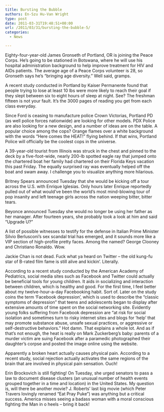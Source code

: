 ```yaml
---
title: Bursting the Bubble
authors: En-Szu Hu-Van Wright
type: post
date: 2011-03-31T19:48:51+00:00
url: /2011/03/31/bursting-the-bubble-5/
categories:
  - News

---
```

Eighty-four-year-old James Gronseth of Portland, OR is joining the Peace Corps. He’s going to be stationed in Botswana, where he will use his hospital administration background to help improve treatment for HIV and AIDs patients. The average age of a Peace Corps volunteer is 28, so Gronseth says he’s “bringing age diversity.” Well said, gramps.

A recent study conducted in Portland by Kaiser Permanente found that people trying to lose at least 10 lbs were more likely to reach their goal if they slept between six to eight hours of sleep at night. See? The freshman fifteen is not your fault. It’s the 3000 pages of reading you get from each class everyday.

Since Ford is ceasing to manufacture police Crown Victorias, Portland PD (as well police forces nationwide) are looking for other models. PDX Police are also looking for a new design, and a number of ideas are on the table. A popular choice among the cops? Orange flames over a white background with the words “Here comes the HEAT!” flying behind. If that wins, Portland Police will officially be the coolest cops in the universe.

A 39-year-old tourist from Illinois was struck in the chest and pinned to the deck by a five-foot-wide, nearly 200-lb spotted eagle ray that jumped onto the chartered boat her family had chartered on their Florida Keys vacation this past Friday. The equally surprised ray was eventually helped off the boat and swam away. I challenge you to visualize anything more hilarious.

Britney Spears announced Tuesday that she would be kicking off a tour across the U.S. with Enrique Iglesias. Only hours later Enrique reportedly pulled out of what would’ve been the world’s most mind-blowing tour of pop insanity and left teenage girls across the nation weeping bitter, bitter tears.

Beyonce announced Tuesday she would no longer be using her father as her manager. After fourteen years, she probably took a look at him and said “Upgrade U?”

A list of possible witnesses to testify for the defense in Italian Prime Minister Silvio Berlusconi’s sex scandal trial has emerged, and it sounds more like a VIP section of high-profile pretty faces. Among the named? George Clooney and Christiano Ronaldo. Wow.

Jackie Chan is not dead. Fuck what ya heard on Twitter – the old kung-fu star of B-rated film fame is still alive and kickin’. Literally.

According to a recent study conducted by the American Academy of Pediatrics, social media sites such as Facebook and Twitter could actually be beneficial tools for young children. It aids in socializing and interaction between children, which is healthy and good. For the first time, I feel better about my twelve-hour-a-day Facebooking habit. Sort of. Later on the study coins the term ‘Facebook depression’, which is used to describe the “classic symptoms of depression” that teens and adolescents began to display after extensive amounts of time spent on the social networking site. Evidently young folks suffering from Facebook depression are “at risk for social isolation and sometimes turn to risky internet sites and blogs for ‘help’ that may promote substance abuse, unsafe sexual practices, or aggressive or self-destructive behaviors.” Hot damn. That explains a whole lot. And as if that’s not enough, the heat is really on Mark Zuckerberg’s baby: parents of a murder victim are suing Facebook after a paramedic photographed their daughter’s corpse and posted the image online using the website.

Apparently a broken heart actually causes physical pain. According to a recent study, social rejection actually activates the same regions of the brain that are involved in physical pain sensation. Ouch!

Erin Brockovich is still fighting! On Tuesday, she urged senators to pass a law to document disease clusters (an unusual number of health events grouped together in a time and location) in the United States. My question is, will there be another movie? J. Roberts’ last big movie (which Peter Travers lovingly renamed “Eat Pray Puke”) was anything but a critical success. America misses seeing a badass woman with a moral conscious fighting the Man in o heels – bring it back!